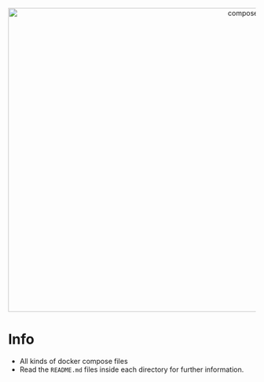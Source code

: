 <p align="center">
<img src="https://github.com/mcg-xx/compose-sea/blob/1ac6d2c4dfaca084d5a1bb5852a21eeb67665ee6/compose_sea_logo.jpg" alt="compose sea logo" title="compose sea logo" width="1000" height="620"/>
</p>

# Info
- All kinds of docker compose files
- Read the `README.md` files inside each directory for further information.
